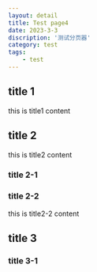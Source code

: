```yaml
---
layout: detail
title: Test page4
date: 2023-3-3
discription: '测试分页器'
category: test
tags:
    - test
---
```


## title 1
this is title1 content

## title 2
this is title2 content

### title 2-1

### title 2-2
this is title2-2 content

## title 3

### title 3-1
